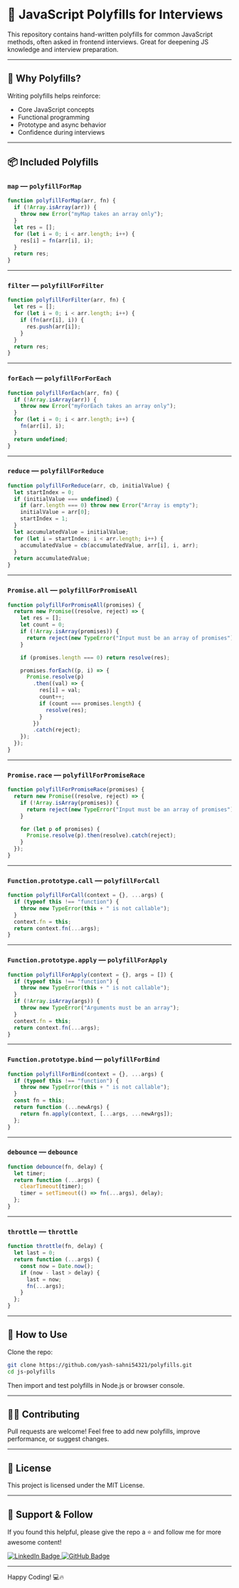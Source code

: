 
# 🔧 JavaScript Polyfills for Interviews

This repository contains hand-written polyfills for common JavaScript methods, often asked in frontend interviews. Great for deepening JS knowledge and interview preparation.

---

## 🚀 Why Polyfills?

Writing polyfills helps reinforce:
- Core JavaScript concepts
- Functional programming
- Prototype and async behavior
- Confidence during interviews

---

## 📦 Included Polyfills

### `map` — `polyfillForMap`

```js
function polyfillForMap(arr, fn) {
  if (!Array.isArray(arr)) {
    throw new Error("myMap takes an array only");
  }
  let res = [];
  for (let i = 0; i < arr.length; i++) {
    res[i] = fn(arr[i], i);
  }
  return res;
}
```

---
### `filter` — `polyfillForFilter`

```js
function polyfillForFilter(arr, fn) {
  let res = [];
  for (let i = 0; i < arr.length; i++) {
    if (fn(arr[i], i)) {
      res.push(arr[i]);
    }
  }
  return res;
}
```

---
### `forEach` — `polyfillForForEach`

```js
function polyfillForEach(arr, fn) {
  if (!Array.isArray(arr)) {
    throw new Error("myForEach takes an array only");
  }
  for (let i = 0; i < arr.length; i++) {
    fn(arr[i], i);
  }
  return undefined;
}
```

---
### `reduce` — `polyfillForReduce`

```js
function polyfillForReduce(arr, cb, initialValue) {
  let startIndex = 0;
  if (initialValue === undefined) {
    if (arr.length === 0) throw new Error("Array is empty");
    initialValue = arr[0];
    startIndex = 1;
  }
  let accumulatedValue = initialValue;
  for (let i = startIndex; i < arr.length; i++) {
    accumulatedValue = cb(accumulatedValue, arr[i], i, arr);
  }
  return accumulatedValue;
}
```

---

### `Promise.all` — `polyfillForPromiseAll`

```js
function polyfillForPromiseAll(promises) {
  return new Promise((resolve, reject) => {
    let res = [];
    let count = 0;
    if (!Array.isArray(promises)) {
      return reject(new TypeError("Input must be an array of promises"));
    }

    if (promises.length === 0) return resolve(res);

    promises.forEach((p, i) => {
      Promise.resolve(p)
        .then((val) => {
          res[i] = val;
          count++;
          if (count === promises.length) {
            resolve(res);
          }
        })
        .catch(reject);
    });
  });
}
```

---

### `Promise.race` — `polyfillForPromiseRace`

```js
function polyfillForPromiseRace(promises) {
  return new Promise((resolve, reject) => {
    if (!Array.isArray(promises)) {
      return reject(new TypeError("Input must be an array of promises"));
    }

    for (let p of promises) {
      Promise.resolve(p).then(resolve).catch(reject);
    }
  });
}
```

---

### `Function.prototype.call` — `polyfillForCall`

```js
function polyfillForCall(context = {}, ...args) {
  if (typeof this !== "function") {
    throw new TypeError(this + " is not callable");
  }
  context.fn = this;
  return context.fn(...args);
}
```

---

### `Function.prototype.apply` — `polyfillForApply`

```js
function polyfillForApply(context = {}, args = []) {
  if (typeof this !== "function") {
    throw new TypeError(this + " is not callable");
  }
  if (!Array.isArray(args)) {
    throw new TypeError("Arguments must be an array");
  }
  context.fn = this;
  return context.fn(...args);
}
```

---

### `Function.prototype.bind` — `polyfillForBind`

```js
function polyfillForBind(context = {}, ...args) {
  if (typeof this !== "function") {
    throw new TypeError(this + " is not callable");
  }
  const fn = this;
  return function (...newArgs) {
    return fn.apply(context, [...args, ...newArgs]);
  };
}
```

---

### `debounce` — `debounce`

```js
function debounce(fn, delay) {
  let timer;
  return function (...args) {
    clearTimeout(timer);
    timer = setTimeout(() => fn(...args), delay);
  };
}
```

---

### `throttle` — `throttle`

```js
function throttle(fn, delay) {
  let last = 0;
  return function (...args) {
    const now = Date.now();
    if (now - last > delay) {
      last = now;
      fn(...args);
    }
  };
}
```

---

## 📂 How to Use

Clone the repo:

```bash
git clone https://github.com/yash-sahni54321/polyfills.git
cd js-polyfills
```

Then import and test polyfills in Node.js or browser console.

---

## 👨‍💻 Contributing

Pull requests are welcome! Feel free to add new polyfills, improve performance, or suggest changes.

---

## 📄 License

This project is licensed under the MIT License.

---

## 🙌 Support & Follow

If you found this helpful, please give the repo a ⭐️ and follow me for more awesome content!

<a href="https://www.linkedin.com/in/yash-sahni-42b0731b0/" target="_blank">
  <img src="https://img.shields.io/badge/LinkedIn-Yash%20Sahni-blue?logo=linkedin" alt="LinkedIn Badge" />
</a>

<a href="https://github.com/yash-sahni54321" target="_blank">
  <img src="https://img.shields.io/badge/GitHub-yash--sahni54321-333?logo=github" alt="GitHub Badge" />
</a>

---

Happy Coding! 💻🔥
